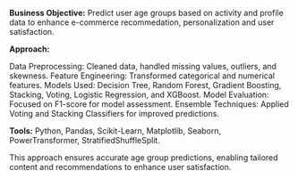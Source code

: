 **Business Objective:** Predict user age groups based on activity and profile data to enhance e-commerce recommedation, personalization and user satisfaction.

**Approach:**

Data Preprocessing: Cleaned data, handled missing values, outliers, and skewness.
Feature Engineering: Transformed categorical and numerical features.
Models Used: Decision Tree, Random Forest, Gradient Boosting, Stacking, Voting, Logistic Regression, and XGBoost.
Model Evaluation: Focused on F1-score for model assessment.
Ensemble Techniques: Applied Voting and Stacking Classifiers for improved predictions.

**Tools:**
Python, Pandas, Scikit-Learn, Matplotlib, Seaborn, PowerTransformer, StratifiedShuffleSplit.

This approach ensures accurate age group predictions, enabling tailored content and recommendations to enhance user satisfaction.

